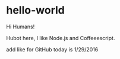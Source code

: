 hello-world
===========

Hi Humans!

Hubot here, I like Node.js and Coffeeescript.

add like for GitHub today is 1/29/2016
